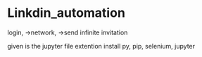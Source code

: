 # Linkdin_automation
login, ->network, ->send infinite invitation 


given is the jupyter file extention
install py, pip, selenium, jupyter 
